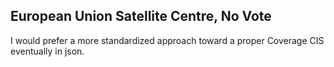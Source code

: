 ## European Union Satellite Centre, No Vote
I would prefer a more standardized approach toward a proper Coverage CIS eventually in json.
